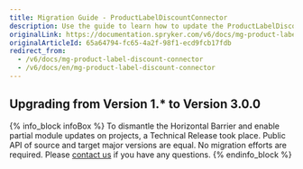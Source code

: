 ```yaml
---
title: Migration Guide - ProductLabelDiscountConnector
description: Use the guide to learn how to update the ProductLabelDiscountConnector module.
originalLink: https://documentation.spryker.com/v6/docs/mg-product-label-discount-connector
originalArticleId: 65a64794-fc65-4a2f-98f1-ecd9fcb17fdb
redirect_from:
  - /v6/docs/mg-product-label-discount-connector
  - /v6/docs/en/mg-product-label-discount-connector
---
```


## Upgrading from Version 1.* to Version 3.0.0


{% info_block infoBox %}
To dismantle the Horizontal Barrier and enable partial module updates on projects, a Technical Release took place. Public API of source and target major versions are equal. No migration efforts are required. Please [contact us](https://spryker.com/en/support/) if you have any questions.
{% endinfo_block %}
